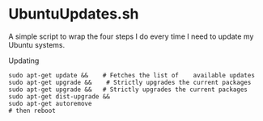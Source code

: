 # UbuntuUpdates.sh
A simple script to wrap the four steps I do every time I need to update my Ubuntu systems.


Updating

    sudo apt-get update &&    # Fetches the list of    available updates
    sudo apt-get upgrade &&    # Strictly upgrades the current packages
    sudo apt-get upgrade &&   # Strictly upgrades the current packages
    sudo apt-get dist-upgrade &&
    sudo apt-get autoremove
    # then reboot
